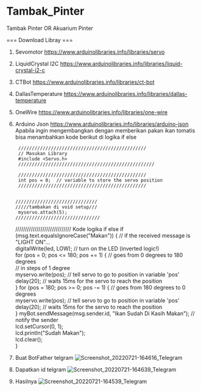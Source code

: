 # Tambak_Pinter
Tambak Pinter OR Akuarium Pinter

=== Download Libray ===
1. Sevomotor https://www.arduinolibraries.info/libraries/servo
2. LiquidCrystal I2C https://www.arduinolibraries.info/libraries/liquid-crystal-i2-c
3. CTBot https://www.arduinolibraries.info/libraries/ct-bot
4. DallasTemperature https://www.arduinolibraries.info/libraries/dallas-temperature
5. OneWire https://www.arduinolibraries.info/libraries/one-wire
6. Arduino Json https://www.arduinolibraries.info/libraries/arduino-json
Apabila ingin mengembangkan dengan memberikan pakan ikan tomatis bisa menambahkan kode berikut di logika if else
        
        
        ///////////////////////////////////////////////
        // Masukan Library
        #include <Servo.h>
        //////////////////////////////////////////////////
        
        ///////////////////////////////////////////////
        int pos = 0;  // variable to store the servo position
        ///////////////////////////////////////////////
        
        
       //////////////////////////////
       /////tambakan di void setup///
        myservo.attach(5);
       ///////////////////////////////
      
      
      ///////////////////////////// Kode logika if
      else if (msg.text.equalsIgnoreCase("Makan")) {  // if the received message is "LIGHT ON"...      
      digitalWrite(led, LOW);                         // turn on the LED (inverted logic!)      
      for (pos = 0; pos <= 180; pos += 1) {           // goes from 0 degrees to 180 degrees      
        // in steps of 1 degree        
        myservo.write(pos);  // tell servo to go to position in variable 'pos'        
        delay(20);           // waits 15ms for the servo to reach the position        
      }
      for (pos = 180; pos >= 0; pos -= 1) {  // goes from 180 degrees to 0 degrees      
        myservo.write(pos);                  // tell servo to go to position in variable 'pos'        
        delay(20);                           // waits 15ms for the servo to reach the position        
      }
      myBot.sendMessage(msg.sender.id, "Ikan Sudah Di Kasih Makan");  // notify the sender      
      lcd.setCursor(0, 1);      
      lcd.println("Sudah Makan");      
      lcd.clear();      
   }



1. Buat BotFather telgram
![Screenshot_20220721-164616_Telegram](https://user-images.githubusercontent.com/95010003/180200037-eb371ca7-2198-4ef8-999a-263fa8b65460.jpg)

2. Dapatkan id telgram
![Screenshot_20220721-164639_Telegram](https://user-images.githubusercontent.com/95010003/180200118-27452d8e-f8bb-44fd-8ad6-08c77fcc8dc1.jpg)

3. Hasilnya
![Screenshot_20220721-164539_Telegram](https://user-images.githubusercontent.com/95010003/180200146-c78a6039-b74e-4729-8c38-9e5fda6b404f.jpg)
